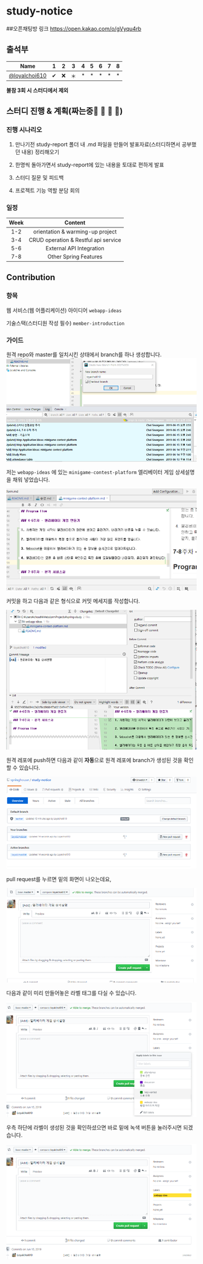 # study-notice

##오픈채팅방 링크
https://open.kakao.com/o/gVyqu4rb

## 출석부

|      Name     |  1 |  2 | 3  | 4 | 5 | 6 | 7 | 8 |
|:-------------:|:---:|:---:|----|---|---|---|---|---|
| [@loyalchoi610]( https://github.com/loyalchoi610)| ✔| ❌ | ＊ | * | * | * | * | * |

**불참 3회 시 스터디에서 제외**
 


## 스터디 진행 & 계획(짜는중👦 👧 👩 👨)

### 진행 시나리오

1. 만나기전 study-report 폴더 내 .md 파일을 만들어 발표자료(스터디하면서 공부했던 내용) 정리해오기

2. 한명씩 돌아가면서 study-report에 있는 내용을 토대로 편하게 발표

3. 스터디 질문 및 피드백

4. 프로젝트 기능 역할 분담 회의

### 일정

|      Week     |  Content | 
|:-------------:|:---:|
|1-2|orientation & warming-up project|
|3-4|CRUD operation & Restful api service|
|5-6|External API Integration|
|7-8|Other Spring Features|


## Contribution 

### 항목

웹 서비스(웹 어플리케이션) 아이디어 `webapp-ideas`

기술스택(스터디원 작성 필수) `member-introduction`

### 가이드

원격 repo와 master를 일치시킨 상태에서 branch를 하나 생성합니다.
![cont-1](./resource/images/contribution-guide/cont-1.png)

저는 `webapp-ideas` 에 있는 `minigame-contest-platform` 엘리베이터 게임 상세설명을 채워 넣었습니다.

![cont-2](./resource/images/contribution-guide/cont-2.png)

커밋을 하고 다음과 같은 형식으로 커밋 메세지를 작성합니다.

![cont-3](./resource/images/contribution-guide/cont-3.png)

원격 레포에 push하면 다음과 같이 **자동**으로 원격 레포에 branch가 생성된 것을 확인할 수 있습니다.

![cont-4](./resource/images/contribution-guide/cont-4.png)

pull request를 누르면 밑의 화면이 나오는데요,

![cont-5](./resource/images/contribution-guide/cont-5.png)

다음과 같이 미리 만들어놓은 라벨 태그를 다실 수 있습니다.

![cont-6](./resource/images/contribution-guide/cont-6.png)

우측 하단에 라벨이 생성된 것을 확인하셨으면 바로 밑에 녹색 버튼을 눌러주시면 되겠습니다.

![cont-7](./resource/images/contribution-guide/cont-7.png)
